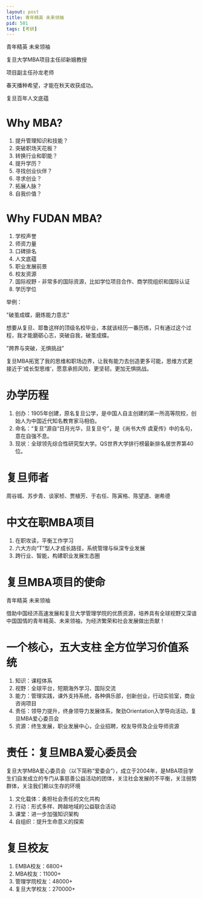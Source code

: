 ```yaml
---
layout: post
title: 青年精英 未来领袖
pid: 501
tags: [考研]
---
```


青年精英 未来领袖

复旦大学MBA项目主任祁新娥教授

项目副主任孙龙老师

春天播种希望，才能在秋天收获成功。

复旦百年人文底蕴

# Why MBA?

1. 提升管理知识和技能？
2. 突破职场天花板？
3. 转换行业和职能？
4. 提升学历？
5. 寻找创业伙伴？
6. 寻求创业？
7. 拓展人脉？
8. 自我价值？

# Why FUDAN MBA?

1. 学校声誉
2. 师资力量
3. 口碑排名
4. 人文底蕴
6. 职业发展前景
7. 校友资源
8. 国际视野 - 非常多的国际资源，比如学位项目合作、商学院组织和国际认证
9. 学历学位

举例：

"破茧成蝶，磨炼能力意志"

想要从复旦、耶鲁这样的顶级名校毕业，本就该经历一番历练，只有通过这个过程，我才能磨砺心志，突破自我，破茧成蝶。

"跨界与突破，无惧挑战"

复旦MBA拓宽了我的思维和职场边界，让我有能力去创造更多可能，思维方式更接近于‘成长型思维’，愿意承担风险，更坚韧，更加无惧挑战。

# 办学历程
1. 创办：1905年创建，原名复旦公学，是中国人自主创建的第一所高等院校，创始人为中国近代知名教育家马相伯。
2. 命名：“复旦”源自“日月光华，旦复旦兮”，是《尚书大传 虞夏传》中的名句，意在自强不息。
3. 现状：全球领先综合性研究型大学。QS世界大学排行榜最新排名居世界第40位。

# 复旦师者

周谷城、苏步青、谈家桢、贾植芳、于右任、陈寅格、陈望道、谢希德

# 中文在职MBA项目

1. 在职攻读，平衡工作学习
2. 六大方向“T”型人才成长路径，系统管理与纵深专业发展
3. 跨行业、智能，构建职业发展生态圈

# 复旦MBA项目的使命

青年精英 未来领袖

借助中国经济高速发展和复旦大学管理学院的优质资源，培养具有全球视野又深谙中国国情的青年精英、未来领袖，为经济繁荣和社会发展做出贡献！

# 一个核心，五大支柱 全方位学习价值系统
1. 知识：课程体系
2. 视野：全球平台，短期海外学习、国际交流
3. 能力：管理实践，课外支持系统，各种俱乐部，创新创业，行动实验室，商业咨询项目
4. 责任：领导力提升，终身领导力发展体系，聚劲Orientation入学导向活动，复旦MBA爱心委员会
5. 资源：终生发展，职业发展中心，企业招聘，校友导师及企业导师资源

# 责任：复旦MBA爱心委员会

复旦大学MBA爱心委员会（以下简称“爱委会”），成立于2004年，是MBA项目学生们自发成立的专门从事慈善公益活动的团体，关注社会发展的不平衡，关注弱势群体，关注我们赖以生存的环境

1. 文化载体：勇担社会责任的文化共构
2. 行动：形式多样、跨越地域的公益联合活动
3. 课堂：进一步加强知识架构
4. 自组织：提升生命意义的探索

# 复旦校友

1. EMBA校友：6800+
2. MBA校友：11000+
3. 管理学院校友：48000+
4. 复旦大学校友：270000+
